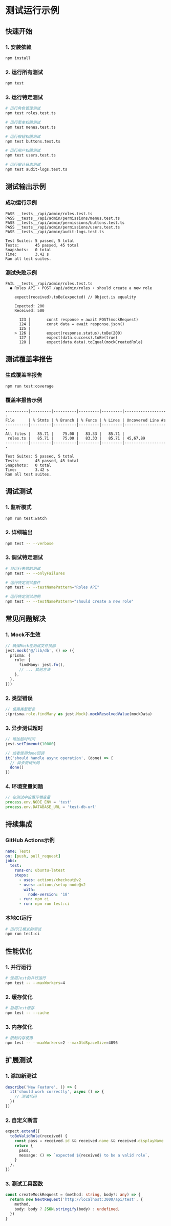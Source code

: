 # 测试运行示例

## 快速开始

### 1. 安装依赖
```bash
npm install
```

### 2. 运行所有测试
```bash
npm test
```

### 3. 运行特定测试
```bash
# 运行角色管理测试
npm test roles.test.ts

# 运行菜单权限测试
npm test menus.test.ts

# 运行按钮权限测试
npm test buttons.test.ts

# 运行用户权限测试
npm test users.test.ts

# 运行审计日志测试
npm test audit-logs.test.ts
```

## 测试输出示例

### 成功运行示例
```
PASS __tests__/api/admin/roles.test.ts
PASS __tests__/api/admin/permissions/menus.test.ts
PASS __tests__/api/admin/permissions/buttons.test.ts
PASS __tests__/api/admin/permissions/users.test.ts
PASS __tests__/api/admin/audit-logs.test.ts

Test Suites: 5 passed, 5 total
Tests:       45 passed, 45 total
Snapshots:   0 total
Time:        3.42 s
Ran all test suites.
```

### 测试失败示例
```
FAIL __tests__/api/admin/roles.test.ts
  ● Roles API › POST /api/admin/roles › should create a new role

    expect(received).toBe(expected) // Object.is equality

    Expected: 200
    Received: 500

      123 |       const response = await POST(mockRequest)
      124 |       const data = await response.json()
      125 | 
    > 126 |       expect(response.status).toBe(200)
      127 |       expect(data.success).toBe(true)
      128 |       expect(data.data).toEqual(mockCreatedRole)
```

## 测试覆盖率报告

### 生成覆盖率报告
```bash
npm run test:coverage
```

### 覆盖率报告示例
```
----------|---------|----------|---------|---------|-------------------
File      | % Stmts | % Branch | % Funcs | % Lines | Uncovered Line #s
----------|---------|----------|---------|---------|-------------------
All files |   85.71 |    75.00 |   83.33 |   85.71 |
 roles.ts |   85.71 |    75.00 |   83.33 |   85.71 | 45,67,89
----------|---------|----------|---------|---------|-------------------

Test Suites: 5 passed, 5 total
Tests:       45 passed, 45 total
Snapshots:   0 total
Time:        3.42 s
Ran all test suites.
```

## 调试测试

### 1. 监听模式
```bash
npm run test:watch
```

### 2. 详细输出
```bash
npm test -- --verbose
```

### 3. 调试特定测试
```bash
# 只运行失败的测试
npm test -- --onlyFailures

# 运行特定测试套件
npm test -- --testNamePattern="Roles API"

# 运行特定测试用例
npm test -- --testNamePattern="should create a new role"
```

## 常见问题解决

### 1. Mock不生效
```typescript
// 确保Mock在测试文件顶部
jest.mock('@/lib/db', () => ({
  prisma: {
    role: {
      findMany: jest.fn(),
      // ... 其他方法
    },
  },
}))
```

### 2. 类型错误
```typescript
// 使用类型断言
;(prisma.role.findMany as jest.Mock).mockResolvedValue(mockData)
```

### 3. 异步测试超时
```typescript
// 增加超时时间
jest.setTimeout(10000)

// 或者使用done回调
it('should handle async operation', (done) => {
  // 异步测试代码
  done()
})
```

### 4. 环境变量问题
```typescript
// 在测试中设置环境变量
process.env.NODE_ENV = 'test'
process.env.DATABASE_URL = 'test-db-url'
```

## 持续集成

### GitHub Actions示例
```yaml
name: Tests
on: [push, pull_request]
jobs:
  test:
    runs-on: ubuntu-latest
    steps:
      - uses: actions/checkout@v2
      - uses: actions/setup-node@v2
        with:
          node-version: '18'
      - run: npm ci
      - run: npm run test:ci
```

### 本地CI运行
```bash
# 运行CI模式的测试
npm run test:ci
```

## 性能优化

### 1. 并行运行
```bash
# 使用Jest的并行运行
npm test -- --maxWorkers=4
```

### 2. 缓存优化
```bash
# 启用Jest缓存
npm test -- --cache
```

### 3. 内存优化
```bash
# 限制内存使用
npm test -- --maxWorkers=2 --maxOldSpaceSize=4096
```

## 扩展测试

### 1. 添加新测试
```typescript
describe('New Feature', () => {
  it('should work correctly', async () => {
    // 测试代码
  })
})
```

### 2. 自定义断言
```typescript
expect.extend({
  toBeValidRole(received) {
    const pass = received.id && received.name && received.displayName
    return {
      pass,
      message: () => `expected ${received} to be a valid role`,
    }
  },
})
```

### 3. 测试工具函数
```typescript
const createMockRequest = (method: string, body?: any) => {
  return new NextRequest('http://localhost:3000/api/test', {
    method,
    body: body ? JSON.stringify(body) : undefined,
  })
}
```
